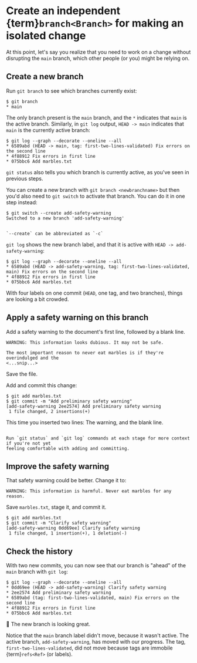 # Create an independent {term}`branch<Branch>` for making an isolated change

At this point, let's say you realize that you need to work on a change without
disrupting the `main` branch, which other people (or you) might be relying on.

## Create a new branch

Run `git branch` to see which branches currently exist:

```
$ git branch
* main
```

The only branch present is the `main` branch, and the `*` indicates that `main` is the
active branch. Similarly, in `git log` output, `HEAD -> main` indicates that `main` is
the currently active branch:

```
$ git log --graph --decorate --oneline --all
* 6589abd (HEAD -> main, tag: first-two-lines-validated) Fix errors on the second line
* 4f88912 Fix errors in first line
* 075bbc6 Add marbles.txt
```

`git status` also tells you which branch is currently active, as you've seen in previous
steps.

You can create a new branch with `git branch <newbranchname>` but then you'd also need
to `git switch` to activate that branch. You can do it in one step instead:

```
$ git switch --create add-safety-warning
Switched to a new branch 'add-safety-warning'
```

```{note}

`--create` can be abbreviated as `-c`
```

`git log` shows the new branch label, and that it is active with `HEAD ->
add-safety-warning`:

```
$ git log --graph --decorate --oneline --all
* 6589abd (HEAD -> add-safety-warning, tag: first-two-lines-validated, main) Fix errors on the second line
* 4f88912 Fix errors in first line
* 075bbc6 Add marbles.txt
```

With four labels on one commit (`HEAD`, one tag, and two branches), things are looking a
bit crowded.


## Apply a safety warning on this branch

Add a safety warning to the document's first line, followed by a blank line.

```
WARNING: This information looks dubious. It may not be safe.

The most important reason to never eat marbles is if they're overindulged and the
<...snip...>
```

Save the file.

Add and commit this change:

```
$ git add marbles.txt
$ git commit -m "Add preliminary safety warning"
[add-safety-warning 2ee2574] Add preliminary safety warning
 1 file changed, 2 insertions(+)
```

This time you inserted two lines: The warning, and the blank line.

```{note}

Run `git status` and `git log` commands at each stage for more context if you're not yet
feeling comfortable with adding and committing.
```


## Improve the safety warning

That safety warning could be better. Change it to:

```
WARNING: This information is harmful. Never eat marbles for any reason.
```

Save `marbles.txt`, stage it, and commit it.

```
$ git add marbles.txt
$ git commit -m "Clarify safety warning"
[add-safety-warning 0dd69ee] Clarify safety warning
 1 file changed, 1 insertion(+), 1 deletion(-)
```


## Check the history

With two new commits, you can now see that our branch is "ahead" of the `main` branch
with `git log`:

```
$ git log --graph --decorate --oneline --all
* 0dd69ee (HEAD -> add-safety-warning) Clarify safety warning
* 2ee2574 Add preliminary safety warning
* 6589abd (tag: first-two-lines-validated, main) Fix errors on the second line
* 4f88912 Fix errors in first line
* 075bbc6 Add marbles.txt
```

🎉 The new branch is looking great.

Notice that the `main` branch label didn't move, because it wasn't active. The active
branch, `add-safety-warning`, has moved with our progress. The tag,
`first-two-lines-validated`, did not move because tags are immobile {term}`refs<Ref>`
(or labels).
